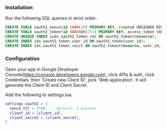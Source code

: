 

### Installation
Run the following SQL queries in strict order:

```SQL
CREATE TABLE oauth2_nonce(id CHAR(36) PRIMARY KEY, created UNSIGNED BIG INT);
CREATE TABLE oauth2_token(id VARCHAR(255) PRIMARY KEY, access_token VARCHAR(255), refresh_token VARCHAR(255), resource VARCHAR(255), user_id UNSIGNED BIG INT, created UNSIGNED BIG INT, changed UNSIGNED BIG INT, ttl UNSIGNED BIG INT);
CREATE UNIQUE INDEX uidx_oauth2_token_res ON oauth2_token(resource);
CREATE INDEX idx_oauth2_token_user_id ON oauth2_token(user_id);
CREATE INDEX idx_oauth2_token_rucct ON oauth2_token(resource, user_id, created, changed, ttl);
```

### Configuration

Open your app in Google Developer Console(https://console.developers.google.com),
click APIs & auth, click Credentials, then 'Create new Client ID', pick 'Web
application'. It will generate the Client ID and Client Secret.

Add the following to settings.lua:

```Lua
settings.oauth2 = {
  nonce_ttl = 2*60, -- default: 2 minutes
  client_id = [client_id],
  client_secret = [client_secret],
}
```
